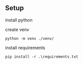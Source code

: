 
## Setup

install python

create venv

`python -m venv ./venv/`

install requirements

`pip install -r .\requirements.txt`
